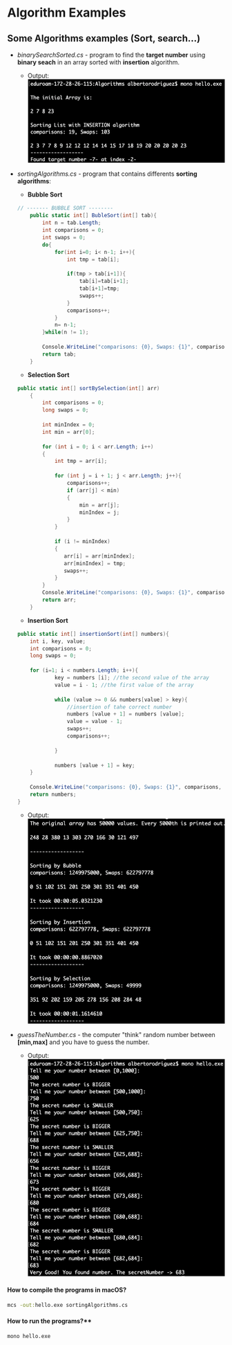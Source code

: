 # Algorithm Examples
## Some Algorithms examples (Sort, search...)


*  *binarySearchSorted.cs* - program to find the **target number** using **binary seach** in an array sorted with **insertion** algorithm.
	* Output:  ![binarySearchSorted](imgs/output1.png)

*  *sortingAlgorithms.cs* - program that contains differents **sorting algorithms**:
	* **Bubble Sort**  
	```C#
	// ------- BUBBLE SORT --------
        public static int[] BubleSort(int[] tab){
            int n = tab.Length;
            int comparisons = 0;
            int swaps = 0;
            do{
                for(int i=0; i< n-1; i++){
                    int tmp = tab[i];
        
                    if(tmp > tab[i+1]){
                        tab[i]=tab[i+1];
                        tab[i+1]=tmp;
                        swaps++;
                    }
                    comparisons++;
                }
                n= n-1;
            }while(n != 1);
            
            Console.WriteLine("comparisons: {0}, Swaps: {1}", comparisons, swaps);
            return tab;
        }
	```
	* **Selection Sort**  
	```C#
	public static int[] sortBySelection(int[] arr)
        {
            int comparisons = 0;
            long swaps = 0;
            
            int minIndex = 0;
            int min = arr[0];
            
            for (int i = 0; i < arr.Length; i++)
            {
                int tmp = arr[i];
                
                for (int j = i + 1; j < arr.Length; j++){
                    comparisons++;
                    if (arr[j] < min)
                    {
                        min = arr[j];
                        minIndex = j;
                    }
                }
                
                if (i != minIndex)
                {
                   arr[i] = arr[minIndex];
                   arr[minIndex] = tmp;
                   swaps++;      
                }
            }
            Console.WriteLine("comparisons: {0}, Swaps: {1}", comparisons, swaps);
            return arr;
        }
	```
	* **Insertion Sort**  
	```C#
	public static int[] insertionSort(int[] numbers){ 
        int i, key, value;
        int comparisons = 0;
        long swaps = 0;

        for (i=1; i < numbers.Length; i++){
                key = numbers [i]; //the second value of the array
                value = i - 1; //the first value of the array
                
                while (value >= 0 && numbers[value] > key){
                    //insertion of tahe correct number
                    numbers [value + 1] = numbers [value];
                    value = value - 1;
                    swaps++;
                    comparisons++;

                }
                
                numbers [value + 1] = key;
        }
        
        Console.WriteLine("comparisons: {0}, Swaps: {1}", comparisons, swaps);
        return numbers;
    }
	```

	* Output: ![sortingAlgorithms](imgs/output2.png)

*  *guessTheNumber.cs* - the computer "think" random number between **[min,max]** and you have to guess the number.
	* Output:  ![guessTheNumber](imgs/output3.png)




#### How to compile the programs in macOS?

```cmd
mcs -out:hello.exe sortingAlgorithms.cs 
```
	

#### How to run the programs?**

```cmd
mono hello.exe
```



